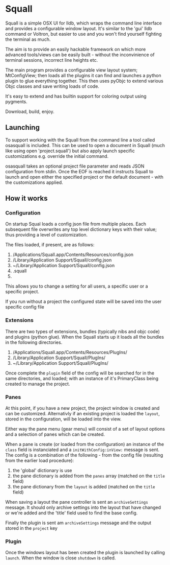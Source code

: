 Squall
======


Squall is a simple OSX UI for lldb, which wraps the command line interface and provides a configurable window layout.  It's similar to the 'gui' lldb command or Voltron, but easier to use and you won't find yourself fighting the terminal as much.

The aim is to provide an easily hackable framework on which more advanced tools/views can be easily built - without the inconvinience of terminal sessions, incorrect line heights etc.

The main program provides a configurable view layout system; MtConfigView; then loads all the plugins it can find and launches a python plugin to glue everything together.  This then uses pyObjc to extend various Objc classes and save writing loads of code.

It's easy to extend and has builtin support for coloring output using pygments.

Download, build, enjoy.


Launching
---------

To support working with the Squall from the command line a tool called osasquall is included.  This can be used to open a document in Squall (much like using open 'project.squall') but also apply launch specific customizations e.g. override the initial command.

osasquall takes an optional project file parameter and reads JSON configuration from stdin.  Once the EOF is reached it instructs Squall to launch and open either the specified project or the default document - with the customizations applied.


How it works
------------

### Configuration ###

On startup Squal loads a config json file from multiple places.  Each subsequent file overwrites any top level dictionary keys with their value; thus providing a level of customization.

The files loaded, if present, are as follows:

1. /Applications/Squall.app/Contents/Resources/config.json
2. /Library/Application Support/Squall/config.json
3. ~/Library/Application Support/Squall/config.json
4. <project>.squall
5. <launch specific customizations>

This allows you to change a setting for all users, a specific user or a specific project.

If you run without a project the configured state will be saved into the user specific config file


### Extensions ###

There are two types of extensions, bundles (typically nibs and objc code) and plugins (python glue).  When the Squall starts up it loads all the bundles in the following directories.  

1. /Applications/Squall.app/Contents/Resources/PlugIns/
2. /Library/Application Support/Squall/PlugIns/
3. ~/Library/Application Support/Squall/PlugIns/

Once complete the `plugin` field of the config will be searched for in the same directories, and loaded; with an instance of it's PrimaryClass being created to manage the project.

### Panes ###

At this point, if you have a new project, the project window is created and can be customized.  Alternativly if an existing project is loaded the `layout`, stored in the configuration, will be loaded into the view.

Either way the pane menu (gear menu) will consist of a set of layout options and a selection of panes which can be created.

When a pane is create (or loaded from the configuration) an instance of the `class` field is instanciated and a `initWithConfig:inView:` message is sent.  The config is a combination of the following - from the config file (resulting from the earlier load procedure):

1. the 'global' dictionary is use
2. the pane dictionary is added from the `panes` array (matched on the `title` field)
3. the pane dictionary from the `layout` is added (matched on the `title` field)

When saving a layout the pane controller is sent an `archiveSettings` message.  It should only archive settings into the layout that have changed or we're added and the 'title' field used to find the base config.

Finally the plugin is sent am `archiveSettings` message and the output stored in the `project` key

### Plugin ###

Once the windows layout has been created the plugin is launched by calling `launch`.  When the window is close `shutdown` is called.

